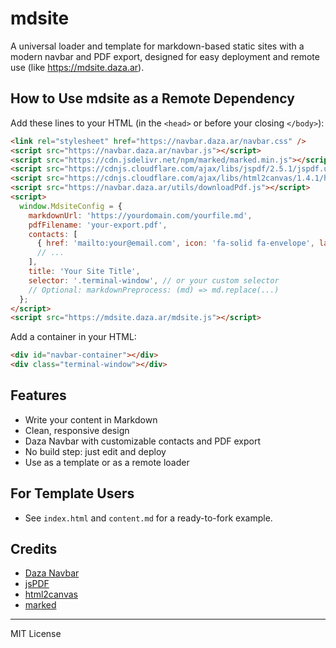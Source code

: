 # mdsite

A universal loader and template for markdown-based static sites with a modern navbar and PDF export, designed for easy deployment and remote use (like https://mdsite.daza.ar).

## How to Use mdsite as a Remote Dependency

Add these lines to your HTML (in the `<head>` or before your closing `</body>`):

```html
<link rel="stylesheet" href="https://navbar.daza.ar/navbar.css" />
<script src="https://navbar.daza.ar/navbar.js"></script>
<script src="https://cdn.jsdelivr.net/npm/marked/marked.min.js"></script>
<script src="https://cdnjs.cloudflare.com/ajax/libs/jspdf/2.5.1/jspdf.umd.min.js"></script>
<script src="https://cdnjs.cloudflare.com/ajax/libs/html2canvas/1.4.1/html2canvas.min.js"></script>
<script src="https://navbar.daza.ar/utils/downloadPdf.js"></script>
<script>
  window.MdsiteConfig = {
    markdownUrl: 'https://yourdomain.com/yourfile.md',
    pdfFilename: 'your-export.pdf',
    contacts: [
      { href: 'mailto:your@email.com', icon: 'fa-solid fa-envelope', label: 'Email' },
      // ...
    ],
    title: 'Your Site Title',
    selector: '.terminal-window', // or your custom selector
    // Optional: markdownPreprocess: (md) => md.replace(...)
  };
</script>
<script src="https://mdsite.daza.ar/mdsite.js"></script>
```

Add a container in your HTML:

```html
<div id="navbar-container"></div>
<div class="terminal-window"></div>
```

## Features
- Write your content in Markdown
- Clean, responsive design
- Daza Navbar with customizable contacts and PDF export
- No build step: just edit and deploy
- Use as a template or as a remote loader

## For Template Users
- See `index.html` and `content.md` for a ready-to-fork example.

## Credits
- [Daza Navbar](https://navbar.daza.ar)
- [jsPDF](https://github.com/parallax/jsPDF)
- [html2canvas](https://github.com/niklasvh/html2canvas)
- [marked](https://github.com/markedjs/marked)

---
MIT License
